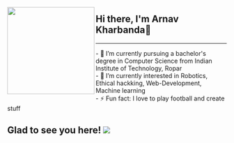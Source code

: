 <p>
<img align="left" width="200px" src="https://images.fineartamerica.com/images/artworkimages/mediumlarge/1/pikachu-lightning-loyal-rumble.jpg">
<h2 > Hi there, I'm Arnav Kharbanda👋</h2>
<hr>
<p>
- 🔭 I’m currently pursuing a bachelor's degree in Computer Science from Indian Institute of Technology, Ropar<br>
- 🌱 I’m currently interested in Robotics, Ethical hackking, Web-Development, Machine learning<br>
- ⚡ Fun fact: I love to play football and create stuff<br>
</p>

## Glad to see you here! ![](https://komarev.com/ghpvc/?username=Arker123)
</p>
<br><br>

<p align="center">
  
</p>
<!--
<img height="180em" src="https://github-readme-stats.vercel.app/api?username=Arker123&show_icons=true&hide_border=true&&count_private=true&include_all_commits=true" />
-->

<!--
**Arker123/Arker123** is a ✨ _special_ ✨ repository because its `README.md` (this file) appears on your GitHub profile.

Here are some ideas to get you started:

- 🔭 I’m currently working on ...
- 🌱 I’m currently learning ...631 × 900631 × 900
- 👯 I’m looking to collaborate on ...
- 🤔 I’m looking for help with ...
- 💬 Ask me about ...
- 📫 How to reach me: ...
- 😄 Pronouns: ...
- ⚡ Fun fact: ...
-->
